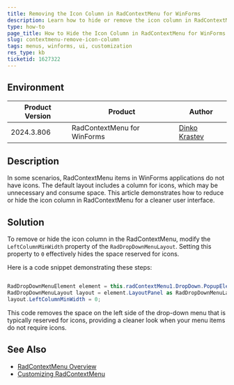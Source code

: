 ```yaml
---
title: Removing the Icon Column in RadContextMenu for WinForms
description: Learn how to hide or remove the icon column in RadContextMenu when items do not have icons, for a cleaner UI in WinForms applications.
type: how-to
page_title: How to Hide the Icon Column in RadContextMenu for WinForms Applications
slug: contextmenu-remove-icon-column
tags: menus, winforms, ui, customization
res_type: kb
ticketid: 1627322
---
```


## Environment

|Product Version|Product|Author|
|----|----|----|
|2024.3.806|RadContextMenu for WinForms|[Dinko Krastev](https://www.telerik.com/blogs/author/dinko-krastev)|

## Description

In some scenarios, RadContextMenu items in WinForms applications do not have icons. The default layout includes a column for icons, which may be unnecessary and consume space. This article demonstrates how to reduce or hide the icon column in RadContextMenu for a cleaner user interface.

## Solution

To remove or hide the icon column in the RadContextMenu, modify the `LeftColumnMinWidth` property of the `RadDropDownMenuLayout`. Setting this property to `0` effectively hides the space reserved for icons. 

Here is a code snippet demonstrating these steps:

````C#

RadDropDownMenuElement element = this.radContextMenu1.DropDown.PopupElement as RadDropDownMenuElement;
RadDropDownMenuLayout layout = element.LayoutPanel as RadDropDownMenuLayout;
layout.LeftColumnMinWidth = 0;

````

This code removes the space on the left side of the drop-down menu that is typically reserved for icons, providing a cleaner look when your menu items do not require icons.

## See Also

- [RadContextMenu Overview](https://docs.telerik.com/devtools/winforms/controls/contextmenu/contextmenu)
- [Customizing RadContextMenu](https://docs.telerik.com/devtools/winforms/controls/contextmenu/customizing-contextmenu)
